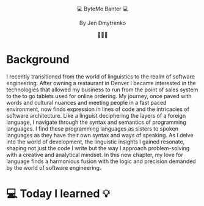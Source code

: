 <div align='center'>💻 ByteMe Banter 💻
  <p> By Jen Dmytrenko </p>
  <p>👩🏻‍💻</p>
</div>

# Background
I recently transitioned from the world of linguistics to the realm of software engineering. After owning a restaurant in Denver I became interested in the technologies that allowed my business to run from the point of sales system to the to go tablets used for online ordering. My journey, once paved with words and cultural nuances and meeting people in a fast paced environment, now finds expression in lines of code and the intricacies of software architecture. Like a linguist deciphering the layers of a foreign language, I navigate through the syntax and semantics of programming languages. I find these programming languages as sisters to spoken languages as they have their own syntax and ways of speaking. As I delve into the world of development, the linguistic insights I gained resonate, shaping not just the code I write but the way I approach problem-solving with a creative and analytical mindset. In this new chapter, my love for language finds a harmonious fusion with the logic and precision demanded by the world of software engineering.

# 💻 Today I learned 💡
